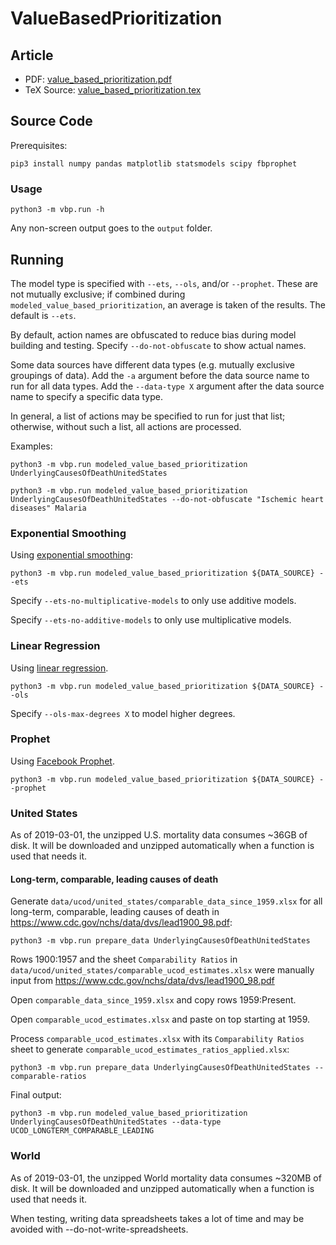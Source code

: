 # ValueBasedPrioritization

## Article

* PDF: [value_based_prioritization.pdf](value_based_prioritization.pdf)
* TeX Source: [value_based_prioritization.tex](value_based_prioritization.tex)

## Source Code

Prerequisites:

    pip3 install numpy pandas matplotlib statsmodels scipy fbprophet

### Usage

    python3 -m vbp.run -h

Any non-screen output goes to the `output` folder.

## Running

The model type is specified with `--ets`, `--ols`, and/or `--prophet`.
These are not mutually exclusive; if combined during
`modeled_value_based_prioritization`, an average is taken of the
results. The default is `--ets`.

By default, action names are obfuscated to reduce bias during model
building and testing. Specify `--do-not-obfuscate` to show actual names.

Some data sources have different data types (e.g. mutually exclusive
groupings of data). Add the `-a` argument before the data source
name to run for all data types. Add the `--data-type X` argument after
the data source name to specify a specific data type.

In general, a list of actions may be specified to run for just that
list; otherwise, without such a list, all actions are processed.

Examples:

    python3 -m vbp.run modeled_value_based_prioritization UnderlyingCausesOfDeathUnitedStates

    python3 -m vbp.run modeled_value_based_prioritization UnderlyingCausesOfDeathUnitedStates --do-not-obfuscate "Ischemic heart diseases" Malaria

### Exponential Smoothing

Using [exponential smoothing](https://otexts.com/fpp2/expsmooth.html):

    python3 -m vbp.run modeled_value_based_prioritization ${DATA_SOURCE} --ets

Specify `--ets-no-multiplicative-models` to only use additive models.

Specify `--ets-no-additive-models` to only use multiplicative models.

### Linear Regression

Using [linear regression](https://otexts.com/fpp2/regression.html).

    python3 -m vbp.run modeled_value_based_prioritization ${DATA_SOURCE} --ols

Specify `--ols-max-degrees X` to model higher degrees.

### Prophet

Using [Facebook Prophet](https://facebook.github.io/prophet/).

    python3 -m vbp.run modeled_value_based_prioritization ${DATA_SOURCE} --prophet

### United States

As of 2019-03-01, the unzipped U.S. mortality data consumes ~36GB of
disk. It will be downloaded and unzipped automatically when a function
is used that needs it.

#### Long-term, comparable, leading causes of death

Generate `data/ucod/united_states/comparable_data_since_1959.xlsx` for
all long-term, comparable, leading causes of death in
https://www.cdc.gov/nchs/data/dvs/lead1900_98.pdf:

    python3 -m vbp.run prepare_data UnderlyingCausesOfDeathUnitedStates

Rows 1900:1957 and the sheet `Comparability Ratios` in
`data/ucod/united_states/comparable_ucod_estimates.xlsx` were manually
input from https://www.cdc.gov/nchs/data/dvs/lead1900_98.pdf

Open `comparable_data_since_1959.xlsx` and copy rows 1959:Present.

Open `comparable_ucod_estimates.xlsx` and paste on top starting
at 1959.

Process `comparable_ucod_estimates.xlsx` with its
`Comparability Ratios` sheet to generate
`comparable_ucod_estimates_ratios_applied.xlsx`:

    python3 -m vbp.run prepare_data UnderlyingCausesOfDeathUnitedStates --comparable-ratios

Final output:

    python3 -m vbp.run modeled_value_based_prioritization UnderlyingCausesOfDeathUnitedStates --data-type UCOD_LONGTERM_COMPARABLE_LEADING

### World

As of 2019-03-01, the unzipped World mortality data consumes ~320MB of
disk. It will be downloaded and unzipped automatically when a function
is used that needs it.

When testing, writing data spreadsheets takes a lot of time and may
be avoided with --do-not-write-spreadsheets.
